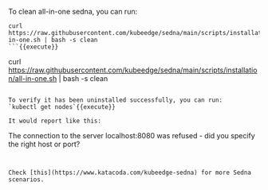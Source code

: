 To clean all-in-one sedna, you can run:
```
curl https://raw.githubusercontent.com/kubeedge/sedna/main/scripts/installation/all-in-one.sh | bash -s clean
```{{execute}}

```
curl https://raw.githubusercontent.com/kubeedge/sedna/main/scripts/installation/all-in-one.sh | bash -s clean
```{{execute HOST2}}

To verify it has been uninstalled successfully, you can run:
`kubectl get nodes`{{execute}}

It would report like this:
```
The connection to the server localhost:8080 was refused - did you specify the right host or port?
```
  

Check [this](https://www.katacoda.com/kubeedge-sedna) for more Sedna scenarios.
